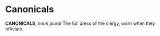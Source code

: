 # Canonicals

**CANONICALS**, _noun_ _plural_ The full dress of the clergy, worn when they officiate.